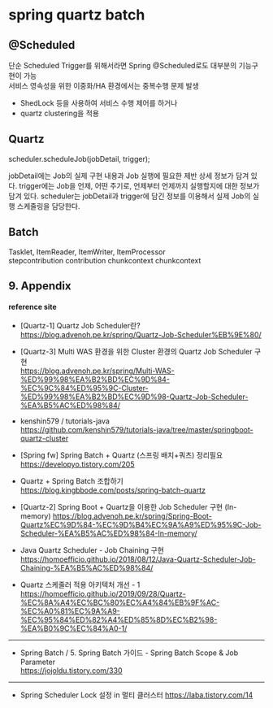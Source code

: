 
# spring quartz batch

## @Scheduled 
단순 Scheduled Trigger를 위해서라면 Spring @Scheduled로도 대부분의 기능구현이 가능  
서비스 영속성을 위한 이중화/HA 환경에서는 중복수행 문제 발생
- ShedLock 등을 사용하여 서비스 수행 제어를 하거나 
- quartz clustering을 적용

## Quartz

scheduler.scheduleJob(jobDetail, trigger);

jobDetail에는 Job의 실제 구현 내용과 Job 실행에 필요한 제반 상세 정보가 담겨 있다.
trigger에는 Job을 언제, 어떤 주기로, 언제부터 언제까지 실행할지에 대한 정보가 담겨 있다.
scheduler는 jobDetail과 trigger에 담긴 정보를 이용해서 실제 Job의 실행 스케줄링을 담당한다.

## Batch
Tasklet, ItemReader, ItemWriter, ItemProcessor  
stepcontribution contribution chunkcontext chunkcontext  

## 9. Appendix

#### reference site

+ [Quartz-1] Quartz Job Scheduler란?  
https://blog.advenoh.pe.kr/spring/Quartz-Job-Scheduler%EB%9E%80/

+ [Quartz-3] Multi WAS 환경을 위한 Cluster 환경의 Quartz Job Scheduler 구현  
https://blog.advenoh.pe.kr/spring/Multi-WAS-%ED%99%98%EA%B2%BD%EC%9D%84-%EC%9C%84%ED%95%9C-Cluster-%ED%99%98%EA%B2%BD%EC%9D%98-Quartz-Job-Scheduler-%EA%B5%AC%ED%98%84/

+ kenshin579 / tutorials-java  
https://github.com/kenshin579/tutorials-java/tree/master/springboot-quartz-cluster


+ [Spring fw] Spring Batch + Quartz (스프링 배치+쿼츠) 정리필요  
https://developyo.tistory.com/205

+ Quartz + Spring Batch 조합하기  
https://blog.kingbbode.com/posts/spring-batch-quartz

+ [Quartz-2] Spring Boot + Quartz을 이용한 Job Scheduler 구현 (In-memory)
https://blog.advenoh.pe.kr/spring/Spring-Boot-Quartz%EC%9D%84-%EC%9D%B4%EC%9A%A9%ED%95%9C-Job-Scheduler-%EA%B5%AC%ED%98%84-In-memory/

+ Java Quartz Scheduler - Job Chaining 구현  
https://homoefficio.github.io/2018/08/12/Java-Quartz-Scheduler-Job-Chaining-%EA%B5%AC%ED%98%84/

+ Quartz 스케줄러 적용 아키텍처 개선 - 1  
https://homoefficio.github.io/2019/09/28/Quartz-%EC%8A%A4%EC%BC%80%EC%A4%84%EB%9F%AC-%EC%A0%81%EC%9A%A9-%EC%95%84%ED%82%A4%ED%85%8D%EC%B2%98-%EA%B0%9C%EC%84%A0-1/

---
+ Spring Batch / 5. Spring Batch 가이드 - Spring Batch Scope & Job Parameter  
https://jojoldu.tistory.com/330

---
+ Spring Scheduler Lock 설정 in 멀티 클러스터
https://laba.tistory.com/14
